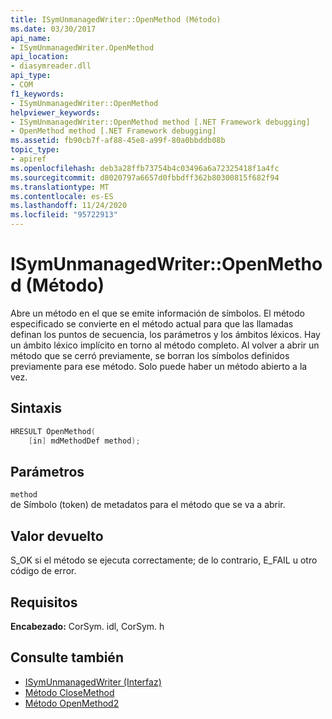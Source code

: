 ```yaml
---
title: ISymUnmanagedWriter::OpenMethod (Método)
ms.date: 03/30/2017
api_name:
- ISymUnmanagedWriter.OpenMethod
api_location:
- diasymreader.dll
api_type:
- COM
f1_keywords:
- ISymUnmanagedWriter::OpenMethod
helpviewer_keywords:
- ISymUnmanagedWriter::OpenMethod method [.NET Framework debugging]
- OpenMethod method [.NET Framework debugging]
ms.assetid: fb90cb7f-af88-45e8-a99f-80a0bbddb08b
topic_type:
- apiref
ms.openlocfilehash: deb3a28ffb73754b4c03496a6a72325418f1a4fc
ms.sourcegitcommit: d8020797a6657d0fbbdff362b80300815f682f94
ms.translationtype: MT
ms.contentlocale: es-ES
ms.lasthandoff: 11/24/2020
ms.locfileid: "95722913"
---
```

# <a name="isymunmanagedwriteropenmethod-method"></a>ISymUnmanagedWriter::OpenMethod (Método)

Abre un método en el que se emite información de símbolos. El método especificado se convierte en el método actual para que las llamadas definan los puntos de secuencia, los parámetros y los ámbitos léxicos. Hay un ámbito léxico implícito en torno al método completo. Al volver a abrir un método que se cerró previamente, se borran los símbolos definidos previamente para ese método. Solo puede haber un método abierto a la vez.  
  
## <a name="syntax"></a>Sintaxis  
  
```cpp  
HRESULT OpenMethod(  
    [in] mdMethodDef method);  
```  
  
## <a name="parameters"></a>Parámetros  

 `method`  
 de Símbolo (token) de metadatos para el método que se va a abrir.  
  
## <a name="return-value"></a>Valor devuelto  

 S_OK si el método se ejecuta correctamente; de lo contrario, E_FAIL u otro código de error.  
  
## <a name="requirements"></a>Requisitos  

 **Encabezado:** CorSym. idl, CorSym. h  
  
## <a name="see-also"></a>Consulte también

- [ISymUnmanagedWriter (Interfaz)](isymunmanagedwriter-interface.md)
- [Método CloseMethod](isymunmanagedwriter-closemethod-method.md)
- [Método OpenMethod2](isymunmanagedwriter3-openmethod2-method.md)
